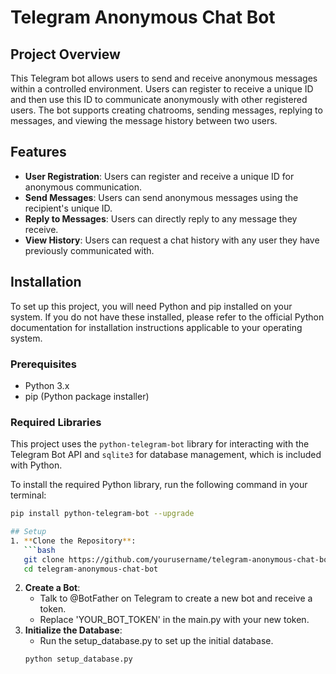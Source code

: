 # Telegram Anonymous Chat Bot

## Project Overview
This Telegram bot allows users to send and receive anonymous messages within a controlled environment. Users can register to receive a unique ID and then use this ID to communicate anonymously with other registered users. The bot supports creating chatrooms, sending messages, replying to messages, and viewing the message history between two users.

## Features
- **User Registration**: Users can register and receive a unique ID for anonymous communication.
- **Send Messages**: Users can send anonymous messages using the recipient's unique ID.
- **Reply to Messages**: Users can directly reply to any message they receive.
- **View History**: Users can request a chat history with any user they have previously communicated with.

## Installation
To set up this project, you will need Python and pip installed on your system. If you do not have these installed, please refer to the official Python documentation for installation instructions applicable to your operating system.

### Prerequisites
- Python 3.x
- pip (Python package installer)

### Required Libraries
This project uses the `python-telegram-bot` library for interacting with the Telegram Bot API and `sqlite3` for database management, which is included with Python.

To install the required Python library, run the following command in your terminal:

```bash
pip install python-telegram-bot --upgrade

## Setup
1. **Clone the Repository**:
   ```bash
   git clone https://github.com/yourusername/telegram-anonymous-chat-bot.git
   cd telegram-anonymous-chat-bot
   ```
2. **Create a Bot**:
    - Talk to @BotFather on Telegram to create a new bot and receive a token.
    - Replace 'YOUR_BOT_TOKEN' in the main.py with your new token.
3. **Initialize the Database**:
    - Run the setup_database.py to set up the initial database.
    ```bash
    python setup_database.py
    ```